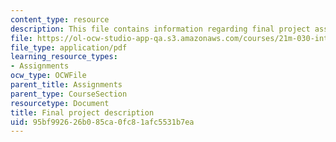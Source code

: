 ```yaml
---
content_type: resource
description: This file contains information regarding final project assignment.
file: https://ol-ocw-studio-app-qa.s3.amazonaws.com/courses/21m-030-introduction-to-world-music-spring-2013/95bf992626b085ca0fc81afc5531b7ea_MIT21M_030S13_FinalProje.pdf
file_type: application/pdf
learning_resource_types:
- Assignments
ocw_type: OCWFile
parent_title: Assignments
parent_type: CourseSection
resourcetype: Document
title: Final project description
uid: 95bf9926-26b0-85ca-0fc8-1afc5531b7ea
---
```

